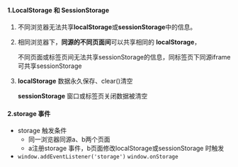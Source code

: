 #### 1.LocalStorage 和 SessionStorage 

1. 不同浏览器无法共享**localStorage**或**sessionStorage**中的信息。

2. 相同浏览器下，**同源的不同页面间**可以共享相同的 **localStorage**，

   不同页面或标签页间无法共享sessionStorage的信息，同标签页下同源iframe 可共享sessionStorage

3. **localStorage** 数据永久保存、clear()清空

   **sessionStorage** 窗口或标签页关闭数据被清空

#### 2.storage 事件

- storage 触发条件
  - 同一浏览器同源a、b两个页面
  - a注册storage 事件，b页面修改localStorage或sessionStorage 时触发
- `window.addEventListener('storage')`  `window.onStorage`



